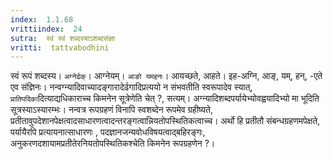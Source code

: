 ```yaml
---
index:  1.1.68
vrittiindex:  24
sutra:  स्वं स्वं शब्दस्याऽशब्दसंज्ञा
vritti:  tattvabodhini 
---
```


स्वं रूपं शब्दस्य। `अग्नेर्ढक्`। आग्नेयम्। `आङो यमहनः`। आयच्छते, आहते। इह-अग्नि, आङ्, यम्, हन्, -एते एव संज्ञिनः। नन्वग्न्यादिवाच्यादङ्गारादेर्ढगादिप्रत्ययो न संभवतीति स्वरूपादेव स्यात्, `प्रातिपदिका`दित्याद्यधिकाराच्च किमनेन सूत्रेणेति चेत् ?, सत्यम्। अग्न्यादिशब्दपर्यायेभ्योवह्वयादिभ्यो मा भूदिति सूत्रस्याऽस्यारम्भः। नन्वत्र रूपग्रहणं विनापि स्वशब्देन रूपमेव ग्रहीष्यते, प्रतीतावुपदेशानपेक्षत्वादसाधारणत्वादन्तरङ्गत्वान्नियतोपस्थितिकत्वाच्च। अर्थो हि प्रतीतौ संबन्धग्रहणमपेक्षते, पर्यायैरपि प्रत्यायनात्साधारणः , पदज्ञानजन्यवोधविषयत्वाद्बहिरङ्गः, अनुकरणदशायामप्रतीतेरनियतोपस्थितिकश्चेति किमनेन रूपग्रहणेन ?।

